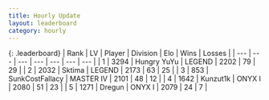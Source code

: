 ```yaml
---
title: Hourly Update
layout: leaderboard
category: hourly
---
```


{: .leaderboard}
| Rank | LV | Player | Division | Elo | Wins | Losses |
| --- | --- | --- | --- | --- | --- | --- |
| <span data-change="0">1</span> | 3294 | <span title="ID: 164871">Hungry YuYu</span> | LEGEND | <span data-change="0">2202</span> | <span data-change="0">79</span> | <span data-change="0">29</span> |
| <span data-change="0">2</span> | 2032 | <span title="ID: 353063">Sktima</span> | LEGEND | <span data-change="0">2173</span> | <span data-change="0">63</span> | <span data-change="0">25</span> |
| <span data-change="0">3</span> | 853 | <span title="ID: 402846">SunkCostFallacy</span> | MASTER IV | <span data-change="0">2101</span> | <span data-change="0">48</span> | <span data-change="0">12</span> |
| <span data-change="2">4</span> | 1642 | <span title="ID: 392407">Kunzut1k</span> | ONYX I | <span data-change="10">2080</span> | <span data-change="2">51</span> | <span data-change="0">23</span> |
| <span data-change="-1">5</span> | 1271 | <span title="ID: 337810">Dregun</span> | ONYX I | <span data-change="0">2079</span> | <span data-change="0">24</span> | <span data-change="0">7</span> |